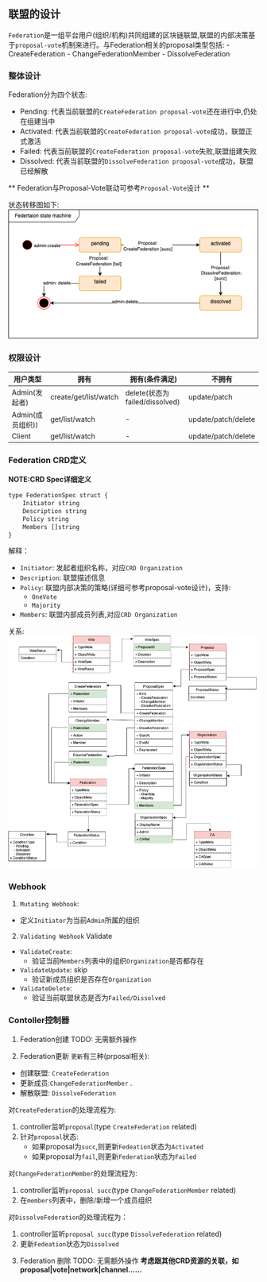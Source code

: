 ## 联盟的设计
`Federation`是一组平台用户(组织/机构)共同组建的区块链联盟,联盟的内部决策基于`proposal-vote`机制来进行。与Federation相关的proposal类型包括:
    - CreateFederation
    - ChangeFederationMember
    - DissolveFederation



### 整体设计
Federation分为四个状态:
- Pending: 代表当前联盟的`CreateFederation proposal-vote`还在进行中,仍处在组建当中
- Activated: 代表当前联盟的`CreateFederation proposal-vote`成功，联盟正式激活
- Failed: 代表当前联盟的`CreateFederation proposal-vote`失败,联盟组建失败
- Dissolved: 代表当前联盟的`DissolveFederation proposal-vote`成功，联盟已经解散

** Federation与Proposal-Vote联动可参考`Proposal-Vote`设计 ** 


状态转移图如下:
![federation-state-transition](./images/federation-state-transition.png)

### 权限设计
| 用户类型 | 拥有 | 拥有(条件满足)  |  不拥有  |
| ------ | ---- | ------------- |  -----  |  
| Admin(发起者)  |  create/get/list/watch  |  delete(状态为failed/dissolved) |  update/patch |
| Admin(成员组织)) | get/list/watch  |  -  |  update/patch/delete |
| Client | get/list/watch | - | update/patch/delete |


### Federation CRD定义
**NOTE:CRD Spec详细定义**
```
type FederationSpec struct {
    Initiator string
    Description string
    Policy string
    Members []string
}
```
解释：
- `Initiator`: 发起者组织名称，对应`CRD Organization`
- `Description`: 联盟描述信息
- `Policy`: 联盟内部决策的策略(详细可参考proposal-vote设计)，支持:
    - `OneVote`
    - `Majority`
-  `Members`: 联盟内部成员列表,对应`CRD Organization`

关系:
![Federation-Proposal-Vote](./images/federation-proposal-vote-page.png)

### Webhook
1. `Mutating Webhook`: 
- 定义`Initiator`为当前`Admin`所属的组织
2. `Validating Webhook`
Validate 
- `ValidateCreate`: 
    - 验证当前`Members`列表中的组织`Organization`是否都存在
- `ValidateUpdate`: skip
    - 验证新成员组织是否存在`Organization`
- `ValidateDelete`:
    - 验证当前联盟状态是否为`Failed/Dissolved`

### Contoller控制器
1. Federation创建 
TODO: 无需额外操作


2. Federation更新
`更新`有三种(prposal相关): 
-  创建联盟: `CreateFederation`
-  更新成员:`ChangeFederationMember` .  
-  解散联盟: `DissolveFederation`  

对`CreateFederation`的处理流程为:
1) controller监听`proposal`(type `CreateFederation` related)
2) 针对`proposal`状态:
    - 如果proposal为`succ`,则更新`Fedeation`状态为`Activated`
    - 如果proposal为`fail`,则更新`Federation`状态为`Failed`




对`ChangeFederationMember`的处理流程为:
1) controller监听`proposal succ`(type `ChangeFederationMember` related)
2) 在`members`列表中，删除/新增一个成员组织


对`DissolveFederation`的处理流程为：
1) controller监听`proposal succ`(type `DissolveFederation` related)
2) 更新`Fedeation`状态为`Dissolved`



3. Federation 删除
TODO: 无需额外操作
**考虑跟其他CRD资源的关联，如proposal|vote|network|channel......**